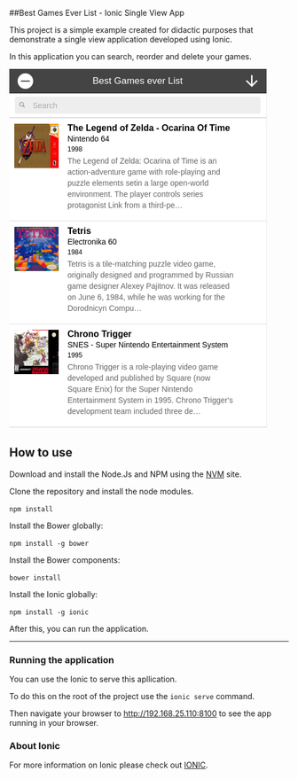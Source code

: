 ##Best Games Ever List - Ionic Single View App

This project is a simple example created for didactic purposes that demonstrate a single view application developed using 
Ionic.

In this application you can search, reorder and delete your games.

![alt text](image.png)


## How to use

Download and install the Node.Js and NPM using the [NVM](https://github.com/creationix/nvm) site.

Clone the repository and install the node modules.

`npm install`

Install the Bower globally:

`npm install -g bower`

Install the Bower components:

`bower install`

Install the Ionic globally:

`npm install -g ionic`

After this, you can run the application.

***

### Running the application

You can use the Ionic to serve this apllication.

To do this on the root of the project use the `ionic serve` command.

Then navigate your browser to http://192.168.25.110:8100 to see the app running in your browser.


### About Ionic

For more information on Ionic please check out [IONIC](http://ionicframework.com/).
